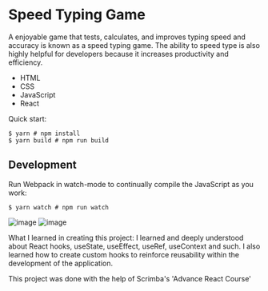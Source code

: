# Speed Typing Game

A enjoyable game that tests, calculates, and improves typing speed and accuracy is known as a speed typing game. The ability to speed type is also highly helpful for developers because it increases productivity and efficiency.

* HTML
* CSS
* JavaScript
* React



Quick start:

```
$ yarn # npm install
$ yarn build # npm run build
````

## Development

Run Webpack in watch-mode to continually compile the JavaScript as you work:

```
$ yarn watch # npm run watch
```

![image](https://user-images.githubusercontent.com/91674419/199276548-5e186874-f51a-49b3-934b-984f89f09634.png)
![image](https://user-images.githubusercontent.com/91674419/199276731-9ac9d2e7-6bc4-4e88-99f4-61d39579f56f.png)


What I learned in creating this project:
  I learned and deeply understood about React hooks, useState, useEffect, useRef, useContext and such. I also learned how to create custom hooks to reinforce reusability within the development of the application. 

This project was done with the help of Scrimba's 'Advance React Course'
